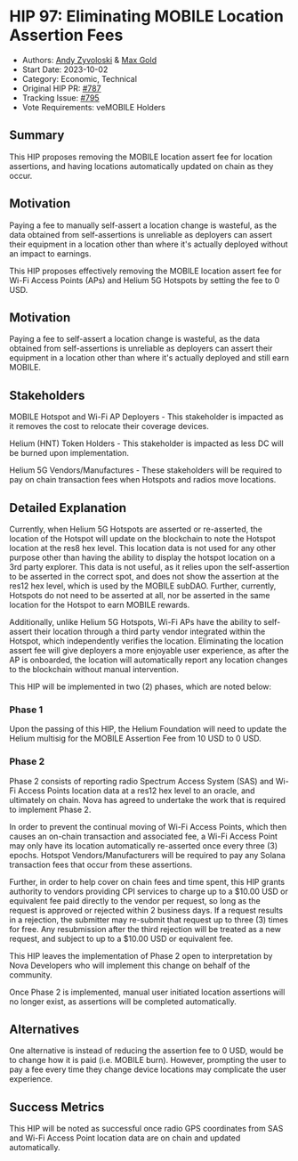   # HIP 97: Eliminating MOBILE Location Assertion Fees

- Authors: [Andy Zyvoloski](https://github.com/heatedlime) & [Max Gold](https://github.com/maxgold91)
- Start Date: 2023-10-02
- Category: Economic, Technical
- Original HIP PR: [#787](https://github.com/helium/HIP/pull/787)
- Tracking Issue: [#795](https://github.com/helium/HIP/issues/795)
- Vote Requirements: veMOBILE Holders


## Summary 

This HIP proposes removing the MOBILE location assert fee for location assertions, and having locations automatically updated on chain as they occur. 

## Motivation 
Paying a fee to manually self-assert a location change is wasteful, as the data obtained from self-assertions is unreliable as deployers can assert their equipment in a location other than where it's actually deployed without an impact to earnings.

This HIP proposes effectively removing the MOBILE location assert fee for Wi-Fi Access Points (APs) and Helium 5G Hotspots by setting the fee to 0 USD.

## Motivation 
Paying a fee to self-assert a location change is wasteful, as the data obtained from self-assertions is unreliable as deployers can assert their equipment in a location other than where it's actually deployed and still earn MOBILE.  

## Stakeholders
MOBILE Hotspot and Wi-Fi AP Deployers - This stakeholder is impacted as it removes the cost to relocate their coverage devices.

Helium (HNT) Token Holders - This stakeholder is impacted as less DC will be burned upon implementation.

Helium 5G Vendors/Manufactures - These stakeholders will be required to pay on chain transaction fees when Hotspots and radios move locations. 

## Detailed Explanation 
Currently, when Helium 5G Hotspots are asserted or re-asserted, the location of the Hotspot will update on the blockchain to note the Hotspot location at the res8 hex level. This location data is not used for any other purpose other than having the ability to display the hotspot location on a 3rd party explorer. This data is not useful, as it relies upon the self-assertion to be asserted in the correct spot, and does not show the assertion at the res12 hex level, which is used by the MOBILE subDAO. Further, currently, Hotspots do not need to be asserted at all, nor be asserted in the same location for the Hotspot to earn MOBILE rewards. 

Additionally, unlike Helium 5G Hotspots, Wi-Fi APs have the ability to self-assert their location through a third party vendor integrated within the Hotspot, which independently verifies the location. Eliminating the location assert fee will give deployers a more enjoyable user experience, as after the AP is onboarded, the location will automatically report any location changes to the blockchain without manual intervention. 

This HIP will be implemented in two (2) phases, which are noted below:

### Phase 1
Upon the passing of this HIP, the Helium Foundation will need to update the Helium multisig for the MOBILE Assertion Fee from 10 USD to 0 USD. 

### Phase 2
Phase 2 consists of reporting radio Spectrum Access System (SAS) and Wi-Fi Access Points location data at a res12 hex level to an oracle, and ultimately on chain. Nova has agreed to undertake the work that is required to implement Phase 2.

In order to prevent the continual moving of Wi-Fi Access Points, which then causes an on-chain transaction and associated fee, a Wi-Fi Access Point may only have its location automatically re-asserted once every three (3) epochs. Hotspot Vendors/Manufacturers will be required to pay any Solana transaction fees that occur from these assertions.

Further, in order to help cover on chain fees and time spent, this HIP grants authority to vendors providing CPI services to charge up to a $10.00 USD or equivalent fee paid directly to the vendor per request, so long as the request is approved or rejected within 2 business days. If a request results in a rejection, the submitter may re-submit that request up to three (3) times for free. Any resubmission after the third rejection will be treated as a new request, and subject to up to a $10.00 USD or equivalent fee. 

This HIP leaves the implementation of Phase 2 open to interpretation by Nova Developers who will implement this change on behalf of the community.

Once Phase 2 is implemented, manual user initiated location assertions will no longer exist, as assertions will be completed automatically. 


## Alternatives
One alternative is instead of reducing the assertion fee to 0 USD, would be to change how it is paid (i.e. MOBILE burn). However, prompting the user to pay a fee every time they change device locations may complicate the user experience. 

## Success Metrics
This HIP will be noted as successful once radio GPS coordinates from SAS and Wi-Fi Access Point location data are on chain and updated automatically.
